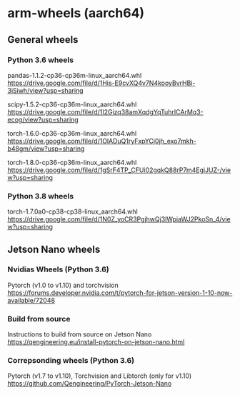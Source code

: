 # arm-wheels (aarch64)

## General wheels

### Python 3.6 wheels

pandas-1.1.2-cp36-cp36m-linux_aarch64.whl
https://drive.google.com/file/d/1His-E9cvXQ4v7N4kooyBvrHBi-3jSiwh/view?usp=sharing

scipy-1.5.2-cp36-cp36m-linux_aarch64.whl
https://drive.google.com/file/d/1I2Gjzq38amXqdgYqTuhrICArMq3-ecog/view?usp=sharing

torch-1.6.0-cp36-cp36m-linux_aarch64.whl
https://drive.google.com/file/d/1OlADuQ1ryFxpYCj0jh_exo7mkh-b48gm/view?usp=sharing

torch-1.8.0-cp36-cp36m-linux_aarch64.whl
https://drive.google.com/file/d/1gSrF4TP_CFUi02gqkQ88rP7m4EgiJUZ-/view?usp=sharing

### Python 3.8 wheels

torch-1.7.0a0-cp38-cp38-linux_aarch64.whl
https://drive.google.com/file/d/1N0Z_yoCR3PgjhwQj3lWpiaWJ2PkoSn_4/view?usp=sharing


## Jetson Nano wheels

### Nvidias Wheels (Python 3.6)
Pytorch (v1.0 to v1.10) and torchvision https://forums.developer.nvidia.com/t/pytorch-for-jetson-version-1-10-now-available/72048

### Build from source
Instructions to build from source on Jetson Nano https://qengineering.eu/install-pytorch-on-jetson-nano.html

### Correpsonding wheels (Python 3.6)
Pytorch (v1.7 to v1.10), Torchvision and Libtorch (only for v1.10)
https://github.com/Qengineering/PyTorch-Jetson-Nano
